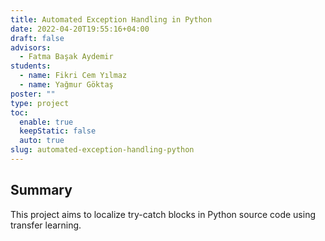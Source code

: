 ```yaml
---
title: Automated Exception Handling in Python
date: 2022-04-20T19:55:16+04:00
draft: false
advisors:
  - Fatma Başak Aydemir
students:
  - name: Fikri Cem Yılmaz
  - name: Yağmur Göktaş
poster: ""
type: project
toc:
  enable: true
  keepStatic: false
  auto: true
slug: automated-exception-handling-python
---
```

## Summary
This project aims to localize try-catch blocks in Python source code using transfer learning.